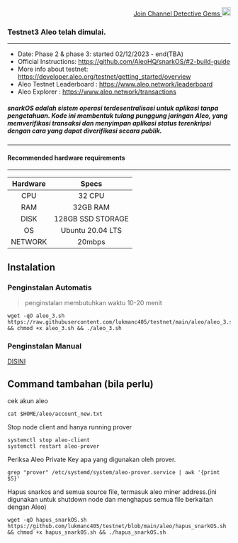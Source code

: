 <p align="right">
<html>
   <body>
      <a href="https://t.me/detective_gems/">
         Join Channel Detective Gems  <img alt="Detective Gems"src="https://user-images.githubusercontent.com/48665887/191190210-b1c14331-4bd5-45ae-a271-e4f967ad7e45.png"
         width="20" height="20">
      </a>
   </body>
</html>
</p>

### Testnet3 Aleo telah dimulai.

---

- Date: Phase 2 & phase 3: started 02/12/2023 - end(TBA)
- Official Instructions: https://github.com/AleoHQ/snarkOS/#2-build-guide
- More info about testnet: https://developer.aleo.org/testnet/getting_started/overview
- Aleo Testnet Leaderboard : https://www.aleo.network/leaderboard
- Aleo Explorer : https://www.aleo.network/transactions

##### snarkOS adalah sistem operasi terdesentralisasi untuk aplikasi tanpa pengetahuan. Kode ini membentuk tulang punggung jaringan Aleo, yang memverifikasi transaksi dan menyimpan aplikasi status terenkripsi dengan cara yang dapat diverifikasi secara publik.

---

#### Recommended hardware requirements

---

| Hardware |       Specs       |
| :------: | :---------------: |
|   CPU    |      32 CPU       |
|   RAM    |     32GB RAM      |
|   DISK   | 128GB SSD STORAGE |
|    OS    | Ubuntu 20.04 LTS  |
| NETWORK  |      20mbps       |

## Instalation

### Penginstalan Automatis

> penginstalan membutuhkan waktu 10-20 menit

```
wget -qO aleo_3.sh https://raw.githubusercontent.com/lukmanc405/testnet/main/aleo/aleo_3.sh && chmod +x aleo_3.sh && ./aleo_3.sh
```

### Penginstalan Manual

[DISINI](manual%20install/README.md)

## Command tambahan (**bila perlu**)

cek akun aleo

```
cat $HOME/aleo/account_new.txt
```

Stop node client and hanya running prover

```
systemctl stop aleo-client
systemctl restart aleo-prover
```

Periksa Aleo Private Key apa yang digunakan oleh prover.

```
grep "prover" /etc/systemd/system/aleo-prover.service | awk '{print $5}'
```

Hapus snarkos and semua source file, termasuk aleo miner address.(ini digunakan untuk shutdown node dan menghapus semua file berkaitan dengan Aleo)

```
wget -qO hapus_snarkOS.sh https://github.com/lukmanc405/testnet/blob/main/aleo/hapus_snarkOS.sh && chmod +x hapus_snarkOS.sh && ./hapus_snarkOS.sh
```
